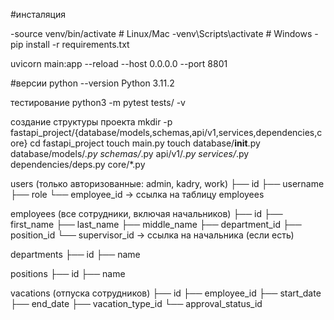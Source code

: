 #инсталяция


-source venv/bin/activate  # Linux/Mac
-venv\Scripts\activate   # Windows
-pip install -r requirements.txt

uvicorn main:app --reload --host 0.0.0.0 --port 8801

#версии 
python --version
Python 3.11.2



тестирование
python3 -m pytest tests/ -v



создание структуры проекта
mkdir -p fastapi_project/{database/models,schemas,api/v1,services,dependencies,core}
cd fastapi_project
touch main.py
touch database/__init__.py database/models/*.py schemas/*.py api/v1/*.py services/*.py dependencies/deps.py core/*.py



users (только авторизованные: admin, kadry, work)
├── id
├── username
├── role
└── employee_id → ссылка на таблицу employees

employees (все сотрудники, включая начальников)
├── id
├── first_name
├── last_name
├── middle_name
├── department_id
├── position_id
└── supervisor_id → ссылка на начальника (если есть)

departments
├── id
├── name

positions
├── id
├── name

vacations (отпуска сотрудников)
├── id
├── employee_id
├── start_date
├── end_date
├── vacation_type_id
└── approval_status_id